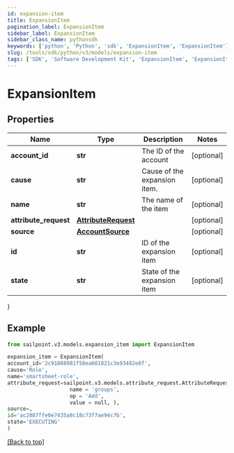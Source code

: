 ```yaml
---
id: expansion-item
title: ExpansionItem
pagination_label: ExpansionItem
sidebar_label: ExpansionItem
sidebar_class_name: pythonsdk
keywords: ['python', 'Python', 'sdk', 'ExpansionItem', 'ExpansionItem']
slug: /tools/sdk/python/v3/models/expansion-item
tags: ['SDK', 'Software Development Kit', 'ExpansionItem', 'ExpansionItem']
---
```


# ExpansionItem

## Properties

| Name | Type | Description | Notes |
| --- | --- | --- | --- |
| **account_id** | **str** | The ID of the account | [optional] |
| **cause** | **str** | Cause of the expansion item. | [optional] |
| **name** | **str** | The name of the item | [optional] |
| **attribute_request** | [**AttributeRequest**](attribute-request) |  | [optional] |
| **source** | [**AccountSource**](account-source) |  | [optional] |
| **id** | **str** | ID of the expansion item | [optional] |
| **state** | **str** | State of the expansion item | [optional] |

}

## Example

```python
from sailpoint.v3.models.expansion_item import ExpansionItem

expansion_item = ExpansionItem(
account_id='2c91808981f58ea601821c3e93482e6f',
cause='Role',
name='smartsheet-role',
attribute_request=sailpoint.v3.models.attribute_request.AttributeRequest(
                    name = 'groups',
                    op = 'Add',
                    value = null, ),
source=,
id='ac2887ffe0e7435a8c18c73f7ae94c7b',
state='EXECUTING'
)

```

[[Back to top]](#)
